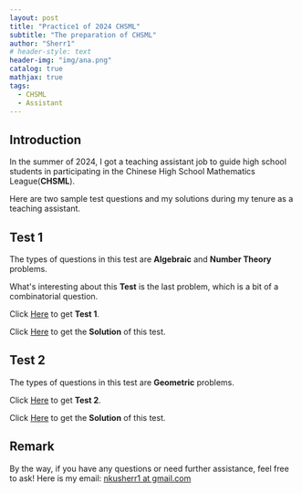 ```yaml
---
layout: post
title: "Practice1 of 2024 CHSML"
subtitle: "The preparation of CHSML"
author: "Sherr1"
# header-style: text
header-img: "img/ana.png"
catalog: true
mathjax: true
tags:
  - CHSML
  - Assistant
---
```


## Introduction
In the summer of 2024, I got a teaching assistant job to guide high school students in participating in the Chinese High School Mathematics League(**CHSML**).

Here are two sample test questions and my solutions during my tenure as a teaching assistant.

## Test 1
The types of questions in this test are **Algebraic** and **Number Theory** problems.

What's interesting about this **Test** is the last problem, which is a bit of a combinatorial question.

Click [Here](/files/Assistant/24Exercise1.pdf) to get **Test 1**.

Click [Here](/files/Assistant/24Solution1.pdf) to get the **Solution** of this test.
## Test 2
The types of questions in this test are **Geometric** problems.

Click [Here](/files/Assistant/24Exercise2.pdf) to get **Test 2**.

Click [Here](/files/Assistant/24Solution2.pdf) to get the **Solution** of this test.

## Remark
By the way, if you have any questions or need further assistance, feel free to ask! Here is my email: [nkusherr1 at gmail.com](mailto:nkusherr1@gmail.com)
